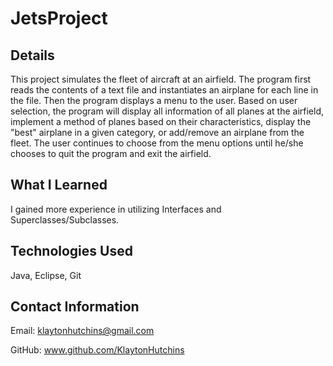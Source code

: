 # JetsProject

## Details
This project simulates the fleet of aircraft at an airfield. The program first reads the contents of a text file and 
instantiates an airplane for each line in the file. Then the program displays a menu to the user. Based on user 
selection, the program will display all information of all planes at the airfield, implement a method of planes 
based on their characteristics, display the "best" airplane in a given category, or add/remove an airplane from 
the fleet. The user continues to choose from the menu options until he/she chooses to quit the program and exit 
the airfield.

## What I Learned
I gained more experience in utilizing Interfaces and Superclasses/Subclasses.

## Technologies Used
Java, Eclipse, Git

## Contact Information

Email:
klaytonhutchins@gmail.com

GitHub:
www.github.com/KlaytonHutchins